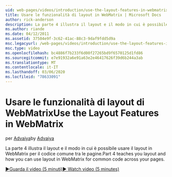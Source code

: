 ```yaml
---
uid: web-pages/videos/introduction/use-the-layout-features-in-webmatrix
title: Usare le funzionalità di layout in WebMatrix | Microsoft Docs
author: rick-anderson
description: La parte 4 illustra il layout e il modo in cui è possibile usare il layout in WebMatrix per il codice comune tra le pagine.
ms.author: riande
ms.date: 04/12/2011
ms.assetid: 37504e9f-3c62-41ac-88c3-9daf9fdd5d9a
msc.legacyurl: /web-pages/videos/introduction/use-the-layout-features-in-webmatrix
msc.type: video
ms.openlocfilehash: bc4886f7b233f6d00f27265bd9f6570125d1fd86
ms.sourcegitcommit: e7e91932a6e91a63e2e46417626f39d6b244a3ab
ms.translationtype: MT
ms.contentlocale: it-IT
ms.lasthandoff: 03/06/2020
ms.locfileid: "78633091"
---
```

# <a name="use-the-layout-features-in-webmatrix"></a><span data-ttu-id="ab9a0-103">Usare le funzionalità di layout di WebMatrix</span><span class="sxs-lookup"><span data-stu-id="ab9a0-103">Use the Layout Features in WebMatrix</span></span>

<span data-ttu-id="ab9a0-104">per [Advaiya](https://twitter.com/Advaiyasolns)</span><span class="sxs-lookup"><span data-stu-id="ab9a0-104">by [Advaiya](https://twitter.com/Advaiyasolns)</span></span>

<span data-ttu-id="ab9a0-105">La parte 4 illustra il layout e il modo in cui è possibile usare il layout in WebMatrix per il codice comune tra le pagine.</span><span class="sxs-lookup"><span data-stu-id="ab9a0-105">Part 4 teaches you layout and how you can use layout in WebMatrix for common code across your pages.</span></span>

[<span data-ttu-id="ab9a0-106">&#9654;Guarda il video (5 minuti)</span><span class="sxs-lookup"><span data-stu-id="ab9a0-106">&#9654; Watch video (5 minutes)</span></span>](https://channel9.msdn.com/Blogs/ASP-NET-Site-Videos/use-the-layout-features-in-webmatrix)
